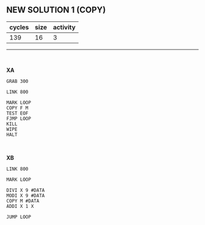 ## NEW SOLUTION 1 (COPY)

| cycles | size | activity |
| ------ | ---- | -------- |
| 139 | 16 | 3 |
<hr>
<br>

**XA**

```
GRAB 300

LINK 800

MARK LOOP
COPY F M
TEST EOF
FJMP LOOP
KILL
WIPE
HALT

```

<br>

**XB**

```
LINK 800

MARK LOOP

DIVI X 9 #DATA
MODI X 9 #DATA
COPY M #DATA
ADDI X 1 X

JUMP LOOP






















```
